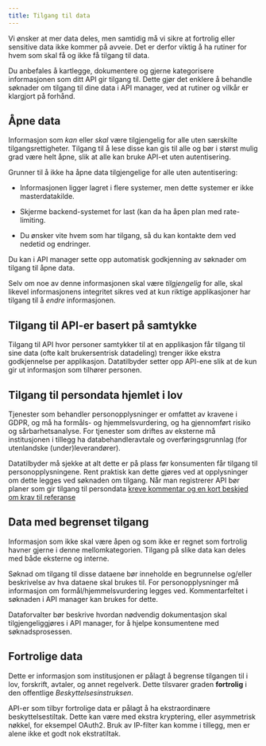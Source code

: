 ```yaml
---
title: Tilgang til data
---
```


Vi ønsker at mer data deles, men samtidig må vi sikre at fortrolig eller
sensitive data ikke kommer på avveie. Det er derfor viktig å ha rutiner for
hvem som skal få og ikke få tilgang til data.

Du anbefales å kartlegge, dokumentere og gjerne kategorisere informasjonen som
ditt API gir tilgang til. Dette gjør det enklere å behandle søknader om tilgang
til dine data i API manager, ved at rutiner og vilkår er klargjort på forhånd.

## Åpne data

Informasjon som _kan_ eller _skal_ være tilgjengelig for alle uten særskilte
tilgangsrettigheter. Tilgang til å lese disse kan gis til alle og bør i størst
mulig grad være helt åpne, slik at alle kan bruke API-et uten autentisering.

Grunner til å ikke ha åpne data tilgjengelige for alle uten autentisering:

- Informasjonen ligger lagret i flere systemer, men dette systemer er ikke
  masterdatakilde.

- Skjerme backend-systemet for last (kan da ha åpen plan med rate-limiting.

- Du ønsker vite hvem som har tilgang, så du kan kontakte dem ved nedetid og
  endringer.

Du kan i API manager sette opp automatisk godkjenning av søknader om tilgang
til åpne data.

Selv om noe av denne informasjonen skal være _tilgjengelig_ for alle, skal
likevel informasjonens integritet sikres ved at kun riktige applikasjoner har
tilgang til å _endre_ informasjonen.

## Tilgang til API-er basert på samtykke

Tilgang til API hvor personer samtykker til at en applikasjon får tilgang til
sine data (ofte kalt brukersentrisk datadeling) trenger ikke ekstra
godkjennelse per applikasjon. Datatilbyder setter opp API-ene slik at de kun
gir ut informasjon som tilhører personen.

## Tilgang til persondata hjemlet i lov

Tjenester som behandler personopplysninger er omfattet av kravene i GDPR, og må
ha formåls- og hjemmelsvurdering, og ha gjennomført risiko og
sårbarhetsanalyse. For tjenester som driftes av eksterne må institusjonen i
tillegg ha databehandleravtale og overføringsgrunnlag (for utenlandske
(under)leverandører).

Datatilbyder må sjekke at alt dette er på plass før konsumenten får tilgang til
personopplysningene. Rent praktisk kan dette gjøres ved at opplysninger om
dette legges ved søknaden om tilgang. Når man registrerer API bør planer som
gir tilgang til persondata [kreve kommentar og en kort beskjed om krav til
referanse](/docs/datadeling/veiledere/api-manager/opprette-plan)

## Data med begrenset tilgang

Informasjon som ikke skal være åpen og som ikke er regnet som fortrolig havner
gjerne i denne mellomkategorien. Tilgang på slike data kan deles med både
eksterne og interne.

Søknad om tilgang til disse dataene bør inneholde en begrunnelse og/eller
beskrivelse av hva dataene skal brukes til. For personopplysninger må
informasjon om formål/hjemmelsvurdering legges ved. Kommentarfeltet i søknaden
i API manager kan brukes for dette.

Dataforvalter bør beskrive hvordan nødvendig dokumentasjon skal
tilgjengeliggjøres i API manager, for å hjelpe konsumentene med
søknadsprosessen.

## Fortrolige data

Dette er informasjon som institusjonen er pålagt å begrense tilgangen til i
lov, forskrift, avtaler, og annet regelverk. Dette tilsvarer graden
**fortrolig** i den offentlige _Beskyttelsesinstruksen_.

API-er som tilbyr fortrolige data er pålagt å ha ekstraordinære
beskyttelsestiltak. Dette kan være med ekstra kryptering, eller asymmetrisk
nøkkel, for eksempel OAuth2. Bruk av IP-filter kan komme i tillegg, men er
alene ikke et godt nok ekstratiltak.
